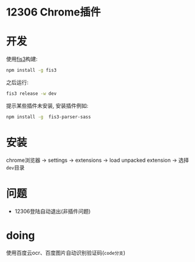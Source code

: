 # 12306 Chrome插件

# 开发

使用[fis3](http://fis.baidu.com/fis3/docs/beginning/intro.html)构建:

```sh
npm install -g fis3
```

之后运行:

```sh
fis3 release -w dev
```

提示某些插件未安装, 安装插件例如:

```sh
npm install -g  fis3-parser-sass
```

# 安装

chrome浏览器 -> settings -> extensions ->  load unpacked extension -> 选择`dev`目录

# 问题

-  12306登陆自动退出(非插件问题)

# doing

使用百度云ocr、百度图片自动识别验证码(`code分支`)

